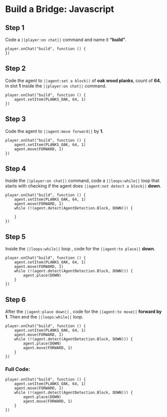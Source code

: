 # Build a Bridge: Javascript


## Step 1
Code a ``||player:on chat||`` command and name it **“build”**.

```spy
player.onChat("build", function () {
})
```

## Step 2
Code the agent to ``||agent:set a block||`` of **oak wood planks**, count of **64**, in slot **1** inside the ``||player:on chat||`` command.

```spy
player.onChat("build", function () {
    agent.setItem(PLANKS_OAK, 64, 1)
})
```

## Step 3
Code the agent to ``||agent:move forward||`` by **1**.

```spy
player.onChat("build", function () {
    agent.setItem(PLANKS_OAK, 64, 1)
    agent.move(FORWARD, 1)
})
```

## Step 4

Inside the ``||player:on chat||``  command, code a ``||loops:while||`` loop that starts with checking if the agent does ``||agent:not detect a block||``  **down**.

```spy
player.onChat("build", function () {
    agent.setItem(PLANKS_OAK, 64, 1)
    agent.move(FORWARD, 1)
    while (!(agent.detect(AgentDetection.Block, DOWN))) {
    	
    }
})
```

## Step 5

Inside the ``||loops:while||`` loop , code for the ``||agent:to place||`` **down**.

```spy
player.onChat("build", function () {
    agent.setItem(PLANKS_OAK, 64, 1)
    agent.move(FORWARD, 1)
    while (!(agent.detect(AgentDetection.Block, DOWN))) {
        agent.place(DOWN)
    }
})
```

## Step 6

After the ``||agent:place down||`` , code for the ``||agent:to move||`` **forward by 1**. Then end the ``||loops:while||`` loop.

```spy
player.onChat("build", function () {
    agent.setItem(PLANKS_OAK, 64, 1)
    agent.move(FORWARD, 1)
    while (!(agent.detect(AgentDetection.Block, DOWN))) {
        agent.place(DOWN)
        agent.move(FORWARD, 1)
    }
})
```

### Full Code: 

```spy
player.onChat("build", function () {
    agent.setItem(PLANKS_OAK, 64, 1)
    agent.move(FORWARD, 1)
    while (!(agent.detect(AgentDetection.Block, DOWN))) {
        agent.place(DOWN)
        agent.move(FORWARD, 1)
    }
})
```

